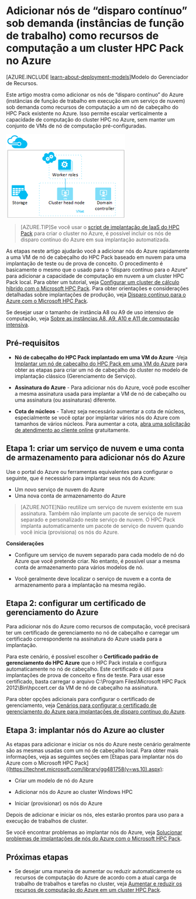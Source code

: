 <properties
 pageTitle="Adicionar nós de disparo contínuo a um cluster de HPC Pack | Microsoft Azure"
 description="Saiba como adicionar instâncias de função de trabalho em execução em um serviço de nuvem sob demanda como recursos de computação a um nó de cabeçalho do HPC Pack no Azure."
 services="virtual-machines"
 documentationCenter=""
 authors="dlepow"
 manager="timlt"
 editor=""
 tags="azure-service-management,hpc-pack"/>
<tags
ms.service="virtual-machines"
 ms.devlang="na"
 ms.topic="article"
 ms.tgt_pltfrm="vm-multiple"
 ms.workload="big-compute"
 ms.date="09/28/2015"
 ms.author="danlep"/>

# Adicionar nós de “disparo contínuo” sob demanda (instâncias de função de trabalho) como recursos de computação a um cluster HPC Pack no Azure

[AZURE.INCLUDE [learn-about-deployment-models](../../includes/learn-about-deployment-models-classic-include.md)]Modelo do Gerenciador de Recursos.


Este artigo mostra como adicionar os nós de “disparo contínuo” do Azure (instâncias de função de trabalho em execução em um serviço de nuvem) sob demanda como recursos de computação a um nó de cabeçalho do HPC Pack existente no Azure. Isso permite escalar verticalmente a capacidade de computação do cluster HPC no Azure, sem manter um conjunto de VMs de nó de computação pré-configuradas.

![Nós de disparo contínuo][burst]

>[AZURE.TIP]Se você usar o [script de implantação de IaaS do HPC Pack](virtual-machines-hpcpack-cluster-powershell-script.md) para criar o cluster no Azure, é possível incluir os nós de disparo contínuo do Azure em sua implantação automatizada.

As etapas neste artigo ajudarão você a adicionar nós do Azure rapidamente a uma VM de nó de cabeçalho do HPC Pack baseado em nuvem para uma implantação de teste ou de prova de conceito. O procedimento é basicamente o mesmo que o usado para o “disparo contínuo para o Azure” para adicionar a capacidade de computação em nuvem a um cluster HPC Pack local. Para obter um tutorial, veja [Configurar um cluster de cálculo híbrido com o Microsoft HPC Pack](../cloud-services/cloud-services-setup-hybrid-hpcpack-cluster.md). Para obter orientações e considerações detalhadas sobre implantações de produção, veja [Disparo contínuo para o Azure com o Microsoft HPC Pack](http://go.microsoft.com/fwlink/p/?LinkID=200493).

Se desejar usar o tamanho de instância A8 ou A9 de uso intensivo de computação, veja [Sobre as instâncias A8, A9, A10 e A11 de computação intensiva](virtual-machines-a8-a9-a10-a11-specs.md).

## Pré-requisitos

* **Nó de cabeçalho do HPC Pack implantado em uma VM do Azure** -Veja [Implantar um nó de cabeçalho do HPC Pack em uma VM do Azure](virtual-machines-hpcpack-cluster-headnode.md) para obter as etapas para criar um nó de cabeçalho do cluster no modelo de implantação clássico (Gerenciamento de Serviço).

* **Assinatura do Azure** - Para adicionar nós do Azure, você pode escolher a mesma assinatura usada para implantar a VM de nó de cabeçalho ou uma assinatura (ou assinaturas) diferente.

* **Cota de núcleos** - Talvez seja necessário aumentar a cota de núcleos, especialmente se você optar por implantar vários nós do Azure com tamanhos de vários núcleos. Para aumentar a cota, [abra uma solicitação de atendimento ao cliente online](http://azure.microsoft.com/blog/2014/06/04/azure-limits-quotas-increase-requests/) gratuitamente.

## Etapa 1: criar um serviço de nuvem e uma conta de armazenamento para adicionar nós do Azure

Use o portal do Azure ou ferramentas equivalentes para configurar o seguinte, que é necessário para implantar seus nós do Azure:

* Um novo serviço de nuvem do Azure
* Uma nova conta de armazenamento do Azure

>[AZURE.NOTE]Não reutilize um serviço de nuvem existente em sua assinatura. Também não implante um pacote de serviço de nuvem separado e personalizado neste serviço de nuvem. O HPC Pack implanta automaticamente um pacote de serviço de nuvem quando você inicia (provisiona) os nós do Azure.

**Considerações**

* Configure um serviço de nuvem separado para cada modelo de nó do Azure que você pretende criar. No entanto, é possível usar a mesma conta de armazenamento para vários modelos de nó.

* Você geralmente deve localizar o serviço de nuvem e a conta de armazenamento para a implantação na mesma região.




## Etapa 2: configurar um certificado de gerenciamento do Azure

Para adicionar nós do Azure como recursos de computação, você precisará ter um certificado de gerenciamento no nó de cabeçalho e carregar um certificado correspondente na assinatura do Azure usada para a implantação.

Para este cenário, é possível escolher o **Certificado padrão de gerenciamento do HPC Azure** que o HPC Pack instala e configura automaticamente no nó de cabeçalho. Este certificado é útil para implantações de prova de conceito e fins de teste. Para usar esse certificado, basta carregar o arquivo C:\\Program Files\\Microsoft HPC Pack 2012\\Bin\\hpccert.cer da VM de nó de cabeçalho na assinatura.

Para obter opções adicionais para configurar o certificado de gerenciamento, veja [Cenários para configurar o certificado de gerenciamento do Azure para implantações de disparo contínuo do Azure](http://technet.microsoft.com/library/gg481759.aspx).

## Etapa 3: implantar nós do Azure ao cluster



As etapas para adicionar e iniciar os nós do Azure neste cenário geralmente são as mesmas usadas com um nó de cabeçalho local. Para obter mais informações, veja as seguintes seções em [Etapas para implantar nós do Azure com o Microsoft HPC Pack]((https://technet.microsoft.com/library/gg481758(v=ws.10).aspx):

* Criar um modelo de nó do Azure

* Adicionar nós do Azure ao cluster Windows HPC

* Iniciar (provisionar) os nós do Azure

Depois de adicionar e iniciar os nós, eles estarão prontos para uso para a execução de trabalhos de cluster.

Se você encontrar problemas ao implantar nós do Azure, veja [Solucionar problemas de implantações de nós do Azure com o Microsoft HPC Pack](http://technet.microsoft.com/library/jj159097(v=ws.10).aspx).

## Próximas etapas

* Se desejar uma maneira de aumentar ou reduzir automaticamente os recursos de computação do Azure de acordo com a atual carga de trabalho de trabalhos e tarefas no cluster, veja [Aumentar e reduzir os recursos de computação do Azure em um cluster HPC Pack](virtual-machines-hpcpack-cluster-node-autogrowshrink.md).

<!--Image references-->
[burst]: ./media/virtual-machines-hpcpack-cluster-node-burst/burst.png

<!---HONumber=Nov15_HO3-->